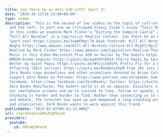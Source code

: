 ```yaml
---
title: Can there be an Anti-SJW Left? (part 2)
date: "2019-10-11T16:23:00+08:00"
type: video
description: 'This is the second of two videos on the topic of call-out culture, SJWs,
  and the left. In part one we critiqued Slavoj Zizek’s essay “Toxic Masculinity.”
  In this video we examine Mark Fisher’s “Exiting the Vampire Castle” and Angela Nagle’s
  “Kill All Normies” in a Capitalist Realist context. Can there be an Anti-SJW Left?
  (part one) https://youtu.be/3ugWFMqn-TA Book featured: Kill All Normies by Angela
  Nagle https://www.amazon.com/Kill-All-Normies-Culture-Alt-Right/dp/1785355430 Capitalist
  Realism by Mark Fisher https://www.amazon.com/Capitalist-Realism-There-No-Alternative/dp/1846943175
  Music in this Video Macintosh Plus 420 on Guitar by The Guests https://theguests000.bandcamp.com/
  NMESH Dream Sequins https://youtu.be/pa4hOFVGHIA Cherry Pepsi by Saint Pepsi https://youtu.be/OrR1TGQY20Y
  Better by Saint Pepsi https://youtu.be/WYvji5AXOfk Pretty Fly for a White Guy by
  Offspring (8bit version) https://youtu.be/HUa6AsLKkpM Free 20s Jazz Collection https://archive.org/details/Free_20s_Jazz_Collection/4or5x.ogg
  Zero Books Logo Animations and other animations donated by Brian Cole https://www.instagram.com/robotbloodco/
  Support Zero Books on Patreon: https://www.patreon.com/zerobooks Subscribe: http://bit.ly/SubZeroBooks
  Facebook: https://www.facebook.com/ZeroBooks/ Twitter: https://twitter.com/zer0books
  Zero Books Manifesto: The modern world is at an impasse. Disasters scroll across
  our smartphone screens and we’re invited to like, follow or upvote, but critical
  thinking is harder and harder to find. Rather than connecting us in common struggle
  and debate, the internet has sped up and deepened a long-standing process of alienation
  and atomization. Zer0 Books wants to work against this trend.'
publishdate: "2019-02-02T00:41:15.000Z"
url: /zerobooks/GNtwHjWYoc0/
providers:
  youtube:
    id: GNtwHjWYoc0
---
```

